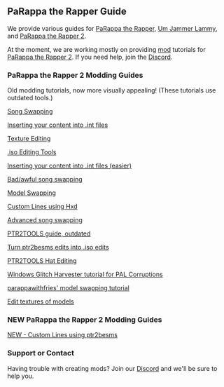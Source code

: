 ## PaRappa the Rapper Guide

We provide various guides for [PaRappa the Rapper](https://en.wikipedia.org/wiki/PaRappa_the_Rapper), [Um Jammer Lammy](https://en.wikipedia.org/wiki/Um_Jammer_Lammy), and [PaRappa the Rapper 2](https://en.wikipedia.org/wiki/PaRappa_the_Rapper_2).

At the moment, we are working mostly on providing [mod](https://en.wikipedia.org/wiki/Mod_(video_gaming)) tutorials for [PaRappa the Rapper 2](https://en.wikipedia.org/wiki/PaRappa_the_Rapper_2). If you need help, join the [Discord](https://discord.gg/YauNkFX).

### PaRappa the Rapper 2 Modding Guides
Old modding tutorials, now more visually appealing! (These tutorials use outdated tools.)

[Song Swapping](https://ptrguide.github.io/song-swapping-in-ptr2)

[Inserting your content into .int files](https://ptrguide.github.io/custom-files-into-int-files)

[Texture Editing](https://ptrguide.github.io/ptr2-texture-editing)

[.iso Editing Tools](https://ptrguide.github.io/ptr2-iso-edit-tools)

[Inserting your content into .int files (easier)](https://ptrguide.github.io/easy-custom-files-into-int-files)

[Bad/awful song swapping](https://ptrguide.github.io/bad-awful-song-swapping-in-ptr2)

[Model Swapping](https://ptrguide.github.io/ptr2-model-swapping)

[Custom Lines using Hxd](https://ptrguide.github.io/hxd-line-editing)

[Advanced song swapping](https://ptrguide.github.io/advanced-song-swapping-in-ptr2)

[PTR2TOOLS guide, outdated](https://mgrich.github.io/html/ptr2tools)

[Turn ptr2besms edits into .iso edits](https://ptrguide.github.io/permanent-ptr2besms)

[PTR2TOOLS Hat Editing](https://ptrguide.github.io/hat-editing)

[Windows Glitch Harvester tutorial for PAL Corruptions](https://ptrguide.github.io/wgh-pal)

[parappawithfries' model swapping tutorial](https://ptrguide.github.io/ptrfries-model-swap-tutorial)

[Edit textures of models](https://ptrguide.github.io/edit-textures-of-models)

### NEW PaRappa the Rapper 2 Modding Guides

[NEW - Custom Lines using ptr2besms](https://ptrguide.github.io/ptr2besms)

### Support or Contact

Having trouble with creating mods? Join our [Discord](https://discord.gg/YauNkFX) and we'll be sure to help you.
